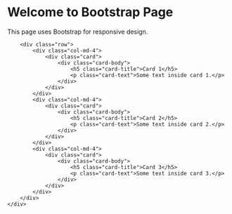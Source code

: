 <!DOCTYPE html>
<html lang="en">
<head>
    <meta charset="UTF-8">
    <meta name="viewport" content="width=device-width, initial-scale=1.0">
    <title>Responsive Bootstrap Page</title>
    <link href="https://cdn.jsdelivr.net/npm/bootstrap@5.3.0/dist/css/bootstrap.min.css" rel="stylesheet">
</head>
<body>
    <div class="container">
        <h1 class="text-center mt-5">Welcome to Bootstrap Page</h1>
        <p class="text-center">This page uses Bootstrap for responsive design.</p>
        
        <div class="row">
            <div class="col-md-4">
                <div class="card">
                    <div class="card-body">
                        <h5 class="card-title">Card 1</h5>
                        <p class="card-text">Some text inside card 1.</p>
                    </div>
                </div>
            </div>
            <div class="col-md-4">
                <div class="card">
                    <div class="card-body">
                        <h5 class="card-title">Card 2</h5>
                        <p class="card-text">Some text inside card 2.</p>
                    </div>
                </div>
            </div>
            <div class="col-md-4">
                <div class="card">
                    <div class="card-body">
                        <h5 class="card-title">Card 3</h5>
                        <p class="card-text">Some text inside card 3.</p>
                    </div>
                </div>
            </div>
        </div>
    </div>
    
</body>
</html>

